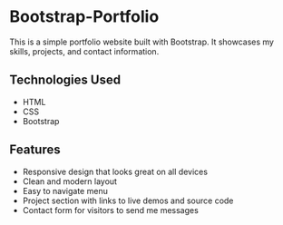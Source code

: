 # Bootstrap-Portfolio

This is a simple portfolio website built with Bootstrap. It showcases my skills, projects, and contact information.

## Technologies Used
- HTML
- CSS
- Bootstrap

## Features
- Responsive design that looks great on all devices
- Clean and modern layout
- Easy to navigate menu
- Project section with links to live demos and source code
- Contact form for visitors to send me messages
